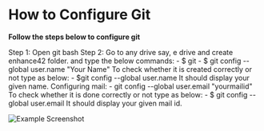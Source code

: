 # How to Configure Git

**Follow the steps below to configure git**


Step 1: Open git bash
Step 2: Go to any drive say, e drive and create enhance42 folder. and type the below commands:
         - $ git
         - $ git config --global user.name "Your Name"
           To check whether it is created correctly or not type as below:
            -  $git config --global user.name
               It should display your given name.
         Configuring mail:
         - git config --global user.email "yourmailid"
            To check whether it is done correctly or not type as below:
            - $ git config --global user.email
               It should display your given mail id.

![Example Screenshot](https://www.google.com/url?sa=i&url=https%3A%2F%2Fgithub.com%2Flogos&psig=AOvVaw3xOCzY6KSjgQ4xmoTbxynV&ust=1609069961426000&source=images&cd=vfe&ved=0CAIQjRxqFwoTCIC4ye7K6-0CFQAAAAAdAAAAABAD)

 




